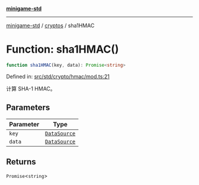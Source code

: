 [**minigame-std**](../../../README.md)

***

[minigame-std](../../../README.md) / [cryptos](../README.md) / sha1HMAC

# Function: sha1HMAC()

```ts
function sha1HMAC(key, data): Promise<string>
```

Defined in: [src/std/crypto/hmac/mod.ts:21](https://github.com/JiangJie/minigame-std/blob/ff3594872b1efbdbc13aabe99588385e855b50dc/src/std/crypto/hmac/mod.ts#L21)

计算 SHA-1 HMAC。

## Parameters

| Parameter | Type |
| ------ | ------ |
| `key` | [`DataSource`](../../../type-aliases/DataSource.md) |
| `data` | [`DataSource`](../../../type-aliases/DataSource.md) |

## Returns

`Promise`\<`string`\>
